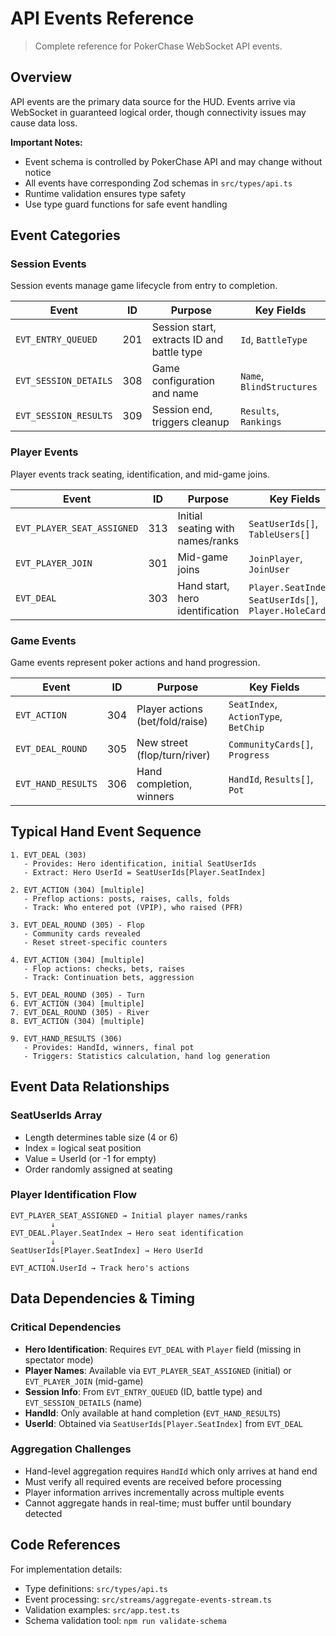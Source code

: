 # API Events Reference

> Complete reference for PokerChase WebSocket API events.

## Overview

API events are the primary data source for the HUD. Events arrive via WebSocket in guaranteed logical order, though connectivity issues may cause data loss.

**Important Notes:**
- Event schema is controlled by PokerChase API and may change without notice
- All events have corresponding Zod schemas in `src/types/api.ts`
- Runtime validation ensures type safety
- Use type guard functions for safe event handling

## Event Categories

### Session Events

Session events manage game lifecycle from entry to completion.

| Event                 | ID  | Purpose                                    | Key Fields                |
| --------------------- | --- | ------------------------------------------ | ------------------------- |
| `EVT_ENTRY_QUEUED`    | 201 | Session start, extracts ID and battle type | `Id`, `BattleType` |
| `EVT_SESSION_DETAILS` | 308 | Game configuration and name                | `Name`, `BlindStructures` |
| `EVT_SESSION_RESULTS` | 309 | Session end, triggers cleanup              | `Results`, `Rankings`     |

### Player Events

Player events track seating, identification, and mid-game joins.

| Event                      | ID  | Purpose                          | Key Fields                                     |
| -------------------------- | --- | -------------------------------- | ---------------------------------------------- |
| `EVT_PLAYER_SEAT_ASSIGNED` | 313 | Initial seating with names/ranks | `SeatUserIds[]`, `TableUsers[]`                |
| `EVT_PLAYER_JOIN`          | 301 | Mid-game joins                   | `JoinPlayer`, `JoinUser`                       |
| `EVT_DEAL`                 | 303 | Hand start, hero identification  | `Player.SeatIndex`, `SeatUserIds[]`, `Player.HoleCards[]` |

### Game Events

Game events represent poker actions and hand progression.

| Event              | ID  | Purpose                         | Key Fields                           |
| ------------------ | --- | ------------------------------- | ------------------------------------ |
| `EVT_ACTION`       | 304 | Player actions (bet/fold/raise) | `SeatIndex`, `ActionType`, `BetChip` |
| `EVT_DEAL_ROUND`   | 305 | New street (flop/turn/river)    | `CommunityCards[]`, `Progress`       |
| `EVT_HAND_RESULTS` | 306 | Hand completion, winners        | `HandId`, `Results[]`, `Pot`         |

## Typical Hand Event Sequence

```
1. EVT_DEAL (303)
   - Provides: Hero identification, initial SeatUserIds
   - Extract: Hero UserId = SeatUserIds[Player.SeatIndex]

2. EVT_ACTION (304) [multiple]
   - Preflop actions: posts, raises, calls, folds
   - Track: Who entered pot (VPIP), who raised (PFR)

3. EVT_DEAL_ROUND (305) - Flop
   - Community cards revealed
   - Reset street-specific counters

4. EVT_ACTION (304) [multiple]
   - Flop actions: checks, bets, raises
   - Track: Continuation bets, aggression

5. EVT_DEAL_ROUND (305) - Turn
6. EVT_ACTION (304) [multiple]
7. EVT_DEAL_ROUND (305) - River
8. EVT_ACTION (304) [multiple]

9. EVT_HAND_RESULTS (306)
   - Provides: HandId, winners, final pot
   - Triggers: Statistics calculation, hand log generation
```

## Event Data Relationships

### SeatUserIds Array
- Length determines table size (4 or 6)
- Index = logical seat position
- Value = UserId (or -1 for empty)
- Order randomly assigned at seating

### Player Identification Flow
```
EVT_PLAYER_SEAT_ASSIGNED → Initial player names/ranks
         ↓
EVT_DEAL.Player.SeatIndex → Hero seat identification
         ↓
SeatUserIds[Player.SeatIndex] → Hero UserId
         ↓
EVT_ACTION.UserId → Track hero's actions
```

## Data Dependencies & Timing

### Critical Dependencies
- **Hero Identification**: Requires `EVT_DEAL` with `Player` field (missing in spectator mode)
- **Player Names**: Available via `EVT_PLAYER_SEAT_ASSIGNED` (initial) or `EVT_PLAYER_JOIN` (mid-game)
- **Session Info**: From `EVT_ENTRY_QUEUED` (ID, battle type) and `EVT_SESSION_DETAILS` (name)
- **HandId**: Only available at hand completion (`EVT_HAND_RESULTS`)
- **UserId**: Obtained via `SeatUserIds[Player.SeatIndex]` from `EVT_DEAL`

### Aggregation Challenges
- Hand-level aggregation requires `HandId` which only arrives at hand end
- Must verify all required events are received before processing
- Player information arrives incrementally across multiple events
- Cannot aggregate hands in real-time; must buffer until boundary detected

## Code References

For implementation details:
- Type definitions: `src/types/api.ts`
- Event processing: `src/streams/aggregate-events-stream.ts`
- Validation examples: `src/app.test.ts`
- Schema validation tool: `npm run validate-schema`